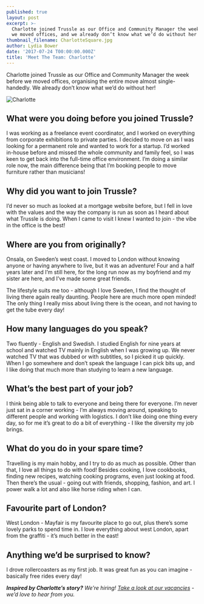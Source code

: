```yaml
---
published: true
layout: post
excerpt: >-
  Charlotte joined Trussle as our Office and Community Manager the week before
  we moved offices, and we already don’t know what we’d do without her!    
thumbnail_filename: CharlotteSquare.jpg
author: Lydia Bower
date: '2017-07-24 T00:00:00.000Z'
title: 'Meet The Team: Charlotte'
---
```

Charlotte joined Trussle as our Office and Community Manager the week before we moved offices, organising the entire move almost single-handedly. We already don’t know what we’d do without her! 

![Charlotte]({{site.baseurl}}/images/post_images/Charlotte.jpg)

## What were you doing before you joined Trussle?
I was working as a freelance event coordinator, and I worked on everything from corporate exhibitions to private parties. I decided to move on as I was looking for a permanent role and wanted to work for a startup. I’d worked in-house before and missed the whole community and family feel, so I was keen to get back into the full-time office environment. I’m doing a similar role now, the main difference being that I’m booking people to move furniture rather than musicians!

## Why did you want to join Trussle?
I’d never so much as looked at a mortgage website before, but I fell in love with the values and the way the company is run as soon as I heard about what Trussle is doing. When I came to visit I knew I wanted to join - the vibe in the office is the best!

## Where are you from originally?
Onsala, on Sweden’s west coast. I moved to London without knowing anyone or having anywhere to live, but it was an adventure! Four and a half years later and I’m still here, for the long run now as my boyfriend and my sister are here, and I’ve made some great friends. 

The lifestyle suits me too - although I love Sweden, I find the thought of living there again really daunting. People here are much more open minded! The only thing I really miss about living there is the ocean, and not having to get the tube every day! 

## How many languages do you speak?
Two fluently - English and Swedish. I studied English for nine years at school and watched TV mainly in English when I was growing up. We never watched TV that was dubbed or with subtitles, so I picked it up quickly. When I go somewhere and don’t speak the language I can pick bits up, and I like doing that much more than studying to learn a new language. 

## What’s the best part of your job?
I think being able to talk to everyone and being there for everyone. I’m never just sat in a corner working - I’m always moving around, speaking to different people and working with logistics. I don’t like doing one thing every day, so for me it’s great to do a bit of everything - I like the diversity my job brings.  

## What do you do in your spare time?
Travelling is my main hobby, and I try to do as much as possible. Other than that, I love all things to do with food! Besides cooking, I love cookbooks, finding new recipes, watching cooking programs, even just looking at food. Then there’s the usual - going out with friends, shopping, fashion, and art. I power walk a lot and also like horse riding when I can. 

## Favourite part of London?
West London - Mayfair is my favourite place to go out, plus there’s some lovely parks to spend time in. I love everything about west London, apart from the graffiti - it’s much better in the east! 

## Anything we’d be surprised to know?
I drove rollercoasters as my first job. It was great fun as you can imagine - basically free rides every day! 

_**Inspired by Charlotte’s story?** We’re hiring! [Take a look at our vacancies](https://jobs.lever.co/trussle "Trussle vacancies") - we’d love to hear from you._
